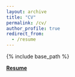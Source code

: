 ```yaml
---
layout: archive
title: "CV"
permalink: /cv/
author_profile: true
redirect_from:
  - /resume
---
```


{% include base_path %}

**[Resume]([file:///C:/Users/26085/Desktop/cv/cv.pdf](https://github.com/gzt9775/Homepage.github.io/blob/master/_pages/cv.pdf)https://github.com/gzt9775/Homepage.github.io/blob/master/_pages/cv.pdf)**


